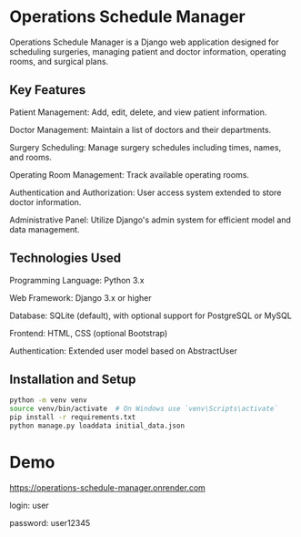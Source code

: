 # Operations Schedule Manager
Operations Schedule Manager is a Django web application designed for scheduling surgeries, managing patient and doctor information, operating rooms, and surgical plans.

## Key Features
Patient Management: Add, edit, delete, and view patient information.

Doctor Management: Maintain a list of doctors and their departments.

Surgery Scheduling: Manage surgery schedules including times, names, and rooms.

Operating Room Management: Track available operating rooms.

Authentication and Authorization: User access system extended to store doctor information.

Administrative Panel: Utilize Django's admin system for efficient model and data management.

## Technologies Used
Programming Language: Python 3.x

Web Framework: Django 3.x or higher

Database: SQLite (default), with optional support for PostgreSQL or MySQL

Frontend: HTML, CSS (optional Bootstrap)

Authentication: Extended user model based on AbstractUser

## Installation and Setup
```bash
python -m venv venv
source venv/bin/activate  # On Windows use `venv\Scripts\activate`
pip install -r requirements.txt
python manage.py loaddata initial_data.json
```
# Demo
https://operations-schedule-manager.onrender.com

login: user

password: user12345

